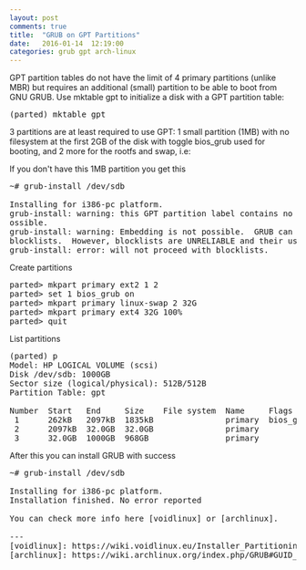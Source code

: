 ```yaml
---
layout: post
comments: true
title:  "GRUB on GPT Partitions"
date:   2016-01-14  12:19:00
categories: grub gpt arch-linux
---
```


GPT partition tables do not have the limit of 4 primary partitions (unlike MBR) but requires an additional (small) partition to be able to boot from GNU GRUB. Use mktable gpt to initialize a disk with a GPT partition table:

<pre>
(parted) mktable gpt
</pre>

3 partitions are at least required to use GPT: 
1 small partition (1MB) with no filesystem at the first 2GB of the disk with toggle bios_grub used for booting, 
and 2 more for the rootfs and swap, i.e:

If you don't have this 1MB partition you get this
<pre>
~# grub-install /dev/sdb

Installing for i386-pc platform.
grub-install: warning: this GPT partition label contains no BIOS Boot Partition; embedding won't be p
ossible.
grub-install: warning: Embedding is not possible.  GRUB can only be installed in this setup by using 
blocklists.  However, blocklists are UNRELIABLE and their use is discouraged..
grub-install: error: will not proceed with blocklists.
</pre>

Create partitions
<pre>
parted> mkpart primary ext2 1 2
parted> set 1 bios_grub on
parted> mkpart primary linux-swap 2 32G
parted> mkpart primary ext4 32G 100%
parted> quit
</pre>

List partitions
<pre>
(parted) p
Model: HP LOGICAL VOLUME (scsi)
Disk /dev/sdb: 1000GB
Sector size (logical/physical): 512B/512B
Partition Table: gpt

Number  Start   End     Size    File system  Name     Flags
 1      262kB   2097kB  1835kB               primary  bios_grub
 2      2097kB  32.0GB  32.0GB               primary
 3      32.0GB  1000GB  968GB                primary
</pre>

After this you can install GRUB with success
<pre>
~# grub-install /dev/sdb

Installing for i386-pc platform.
Installation finished. No error reported

You can check more info here [voidlinux] or [archlinux].

---
[voidlinux]: https://wiki.voidlinux.eu/Installer_Partitioning#BIOS_system_-_GPT
[archlinux]: https://wiki.archlinux.org/index.php/GRUB#GUID_Partition_Table_.28GPT.29_specific_instructions
